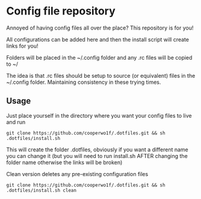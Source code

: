 # Config file repository
Annoyed of having config files all over the place? This repository is for you!

All configurations can be added here and then the install script will create links for you!

Folders will be placed in the ~/.config folder and any .rc files will be copied to ~/

The idea is that .rc files should be setup to source (or equivalent) files in the ~/.config folder.
Maintaining consistency in these trying times.

## Usage
Just place yourself in the directory where you want your config files to live and run
``` shell
git clone https://github.com/cooperwo1f/.dotfiles.git && sh .dotfiles/install.sh
```
This will create the folder .dotfiles,
obviously if you want a different name you can change it
(but you will need to run install.sh AFTER changing the folder name otherwise the links will be broken)

Clean version deletes any pre-existing configuration files
``` shell
git clone https://github.com/cooperwo1f/.dotfiles.git && sh .dotfiles/install.sh clean
```
